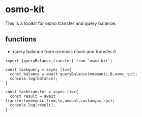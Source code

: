 # osmo-kit

This is a toolkit for osmo transfer and query balance.

## functions

- query balance from osmosis chain and transfer it

```
import {queryBalance,transfer} from 'osmo-kit';

const taskquery = async ()=>{
  const balance = await queryBalance(mnemonic,0,osmo_rpc);
  console.log(balance);
}

const tasktransfer = async ()=>{
  const result = await transfer(mnemonic,from,to,amount,customgas,rpc);
  console.log(result);
}

```


